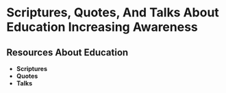 # Scriptures, Quotes, And Talks About Education Increasing Awareness

## Resources About Education

- **Scriptures**
- **Quotes**
- **Talks**

